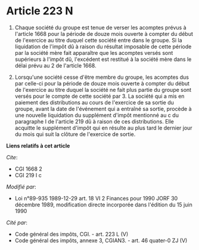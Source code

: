 # Article 223 N

1. Chaque société du groupe est tenue de verser les acomptes prévus à l'article 1668 pour la période de douze mois ouverte à
compter du début de l'exercice au titre duquel cette société entre dans le groupe. Si la liquidation de l'impôt dû à raison
du résultat imposable de cette période par la société mère fait apparaître que les acomptes versés sont supérieurs à l'impôt
dû, l'excédent est restitué à la société mère dans le délai prévu au 2 de l'article 1668.

2. Lorsqu'une société cesse d'être membre du groupe, les acomptes dus par celle-ci pour la période de douze mois ouverte à
compter du début de l'exercice au titre duquel la société ne fait plus partie du groupe sont versés pour le compte de cette
société par    3. La société qui a mis en paiement des distributions au cours de l'exercice de sa sortie du groupe, avant la
date de l'événement qui a entraîné sa sortie, procède à une nouvelle liquidation du supplément d'impôt mentionné au c du
paragraphe I de l'article 219 dû à raison de ces distributions. Elle acquitte le supplément d'impôt qui en résulte au plus
tard le dernier jour du mois qui suit la clôture de l'exercice de sortie.

**Liens relatifs à cet article**

_Cite_:

  - CGI 1668 2
  - CGI 219 I c

_Modifié par_:

  - Loi n°89-935 1989-12-29 art. 18 VI 2 Finances pour 1990 JORF 30 décembre 1989, modification directe incorporée dans l'édition du 15 juin 1990

_Cité par_:

  - Code général des impôts, CGI. - art. 223 L (V)
  - Code général des impôts, annexe 3, CGIAN3. - art. 46 quater-0 ZJ (V)
